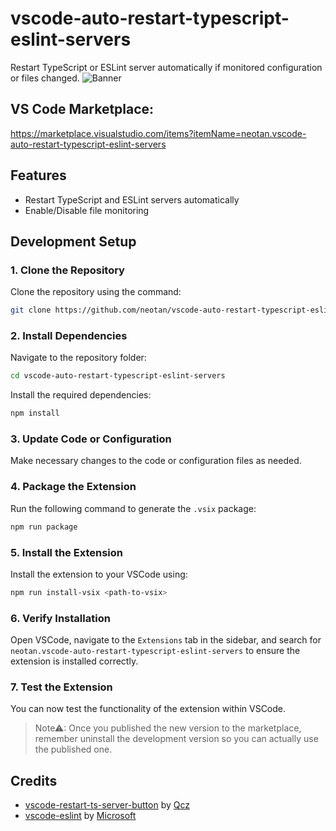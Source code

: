 # vscode-auto-restart-typescript-eslint-servers

Restart TypeScript or ESLint server automatically if monitored configuration or files changed. 
<img src="https://raw.githubusercontent.com/neotan/vscode-auto-restart-typescript-eslint-servers/master/images/_banner.png" alt="Banner" />

## VS Code Marketplace:
https://marketplace.visualstudio.com/items?itemName=neotan.vscode-auto-restart-typescript-eslint-servers


## Features
- Restart TypeScript and ESLint servers automatically
- Enable/Disable file monitoring

## Development Setup

### 1. Clone the Repository
Clone the repository using the command: 

```bash
git clone https://github.com/neotan/vscode-auto-restart-typescript-eslint-servers
```

### 2. Install Dependencies
Navigate to the repository folder:
```bash
cd vscode-auto-restart-typescript-eslint-servers
```
Install the required dependencies:
```bash
npm install
```

### 3. Update Code or Configuration
Make necessary changes to the code or configuration files as needed.

### 4. Package the Extension
Run the following command to generate the `.vsix` package:
```bash
npm run package
```

### 5. Install the Extension
Install the extension to your VSCode using:
```bash
npm run install-vsix <path-to-vsix>
```

### 6. Verify Installation
Open VSCode, navigate to the `Extensions` tab in the sidebar, and search for `neotan.vscode-auto-restart-typescript-eslint-servers` to ensure the extension is installed correctly.

### 7. Test the Extension
You can now test the functionality of the extension within VSCode.
> Note⚠: Once you published the new version to the marketplace, remember uninstall the development version so you can actually use the published one.




## Credits
* [vscode-restart-ts-server-button](https://github.com/qcz/vscode-restart-ts-server-button) by [Qcz](github.com/qcz)
* [vscode-eslint](https://github.com/microsoft/vscode-eslint) by [Microsoft](github.com/microsoft)
 
